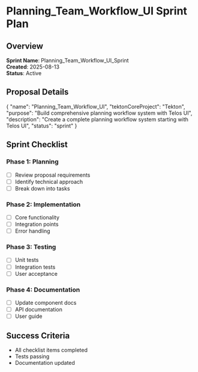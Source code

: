 # Planning_Team_Workflow_UI Sprint Plan

## Overview
**Sprint Name**: Planning_Team_Workflow_UI_Sprint  
**Created**: 2025-08-13  
**Status**: Active  

## Proposal Details
{
  "name": "Planning_Team_Workflow_UI",
  "tektonCoreProject": "Tekton",
  "purpose": "Build comprehensive planning workflow system with Telos UI",
  "description": "Create a complete planning workflow system starting with Telos UI",
  "status": "sprint"
}

## Sprint Checklist

### Phase 1: Planning
- [ ] Review proposal requirements
- [ ] Identify technical approach
- [ ] Break down into tasks

### Phase 2: Implementation
- [ ] Core functionality
- [ ] Integration points
- [ ] Error handling

### Phase 3: Testing
- [ ] Unit tests
- [ ] Integration tests
- [ ] User acceptance

### Phase 4: Documentation
- [ ] Update component docs
- [ ] API documentation
- [ ] User guide

## Success Criteria
- All checklist items completed
- Tests passing
- Documentation updated
